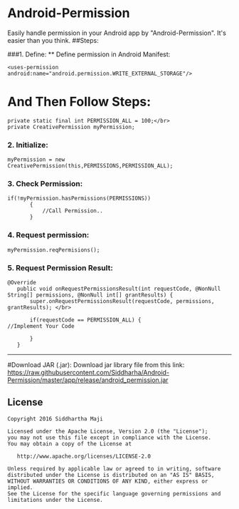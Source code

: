 # Android-Permission 
Easily handle permission in your Android app by "Android-Permission". It's easier than you think.
##Steps:

###1. Define:
** Define permission in Android Manifest:
    
    <uses-permission android:name="android.permission.WRITE_EXTERNAL_STORAGE"/>

 # And Then Follow Steps:
 
    private static final int PERMISSION_ALL = 100;</br>
    private CreativePermission myPermission;
            
### 2. Initialize:
    myPermission = new CreativePermission(this,PERMISSIONS,PERMISSION_ALL);

### 3. Check Permission:
    if(!myPermission.hasPermissions(PERMISSIONS))
           {
               //Call Permission..
           }
        
### 4. Request permission:
    myPermission.reqPermisions();

### 5. Request Permission Result:
    @Override
       public void onRequestPermissionsResult(int requestCode, @NonNull String[] permissions, @NonNull int[] grantResults) {
           super.onRequestPermissionsResult(requestCode, permissions, grantResults); </br>

           if(requestCode == PERMISSION_ALL) {
    //Implement Your Code

           }
       }
____________________________________________________________________________________________________________

#Download JAR (.jar):
Download jar library file from this link: 
https://raw.githubusercontent.com/Siddharha/Android-Permission/master/app/release/android_permission.jar

## License

    Copyright 2016 Siddhartha Maji

    Licensed under the Apache License, Version 2.0 (the "License");
    you may not use this file except in compliance with the License.
    You may obtain a copy of the License at

       http://www.apache.org/licenses/LICENSE-2.0

    Unless required by applicable law or agreed to in writing, software
    distributed under the License is distributed on an "AS IS" BASIS,
    WITHOUT WARRANTIES OR CONDITIONS OF ANY KIND, either express or implied.
    See the License for the specific language governing permissions and
    limitations under the License.
